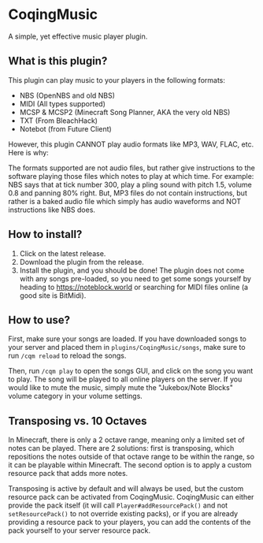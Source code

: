 # CoqingMusic

A simple, yet effective music player plugin.

## What is this plugin?

This plugin can play music to your players in the following formats:

- NBS (OpenNBS and old NBS)
- MIDI (All types supported)
- MCSP & MCSP2 (Minecraft Song Planner, AKA the very old NBS)
- TXT (From BleachHack)
- Notebot (from Future Client)

However, this plugin CANNOT play audio formats like MP3, WAV, FLAC, etc. Here is why:

The formats supported are not audio files, but rather give instructions to the software
playing those files which notes to play at which time. For example: NBS says that at tick number 300,
play a pling sound with pitch 1.5, volume 0.8 and panning 80% right. But, MP3 files do not contain instructions,
but rather is a baked audio file which simply has audio waveforms and NOT instructions like NBS does.

## How to install?

1. Click on the latest release.
2. Download the plugin from the release.
3. Install the plugin, and you should be done! The plugin does not come with
any songs pre-loaded, so you need to get some songs yourself by heading to
<https://noteblock.world> or searching for MIDI files online (a good site is BitMidi).

## How to use?

First, make sure your songs are loaded. If you have downloaded songs to your
server and placed them in `plugins/CoqingMusic/songs`, make sure to run `/cqm reload`
to reload the songs.

Then, run `/cqm play` to open the songs GUI, and click on the song you want to play.
The song will be played to all online players on the server. If you would like to mute the music,
simply mute the "Jukebox/Note Blocks" volume category in your volume settings.

## Transposing vs. 10 Octaves

In Minecraft, there is only a 2 octave range, meaning only a limited set of notes can be played.
There are 2 solutions: first is transposing, which repositions the notes outside of that octave
range to be within the range, so it can be playable within Minecraft. The second option is
to apply a custom resource pack that adds more notes.

Transposing is active by default and will always be used, but the custom resource pack
can be activated from CoqingMusic. CoqingMusic can either provide the pack itself (it will
call `Player#addResourcePack()` and not `setResourcePack()` to not override existing packs),
or if you are already providing a resource pack to your players, you can add the contents
of the pack yourself to your server resource pack.
